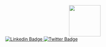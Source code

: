 

<div id="header" align="center">
<img src="https://media2.giphy.com/media/Tgw604MyLJnDtbi4t0/giphy.gif?cid=ecf05e47pc4czjyrn6odki5d0kl29to0ncv944xwud7q9y5i&rid=giphy.gif&ct=s" width="100" />

</div>

<div id="badges">
<a href="https://www.linkedin.com/login">
  <img src="https://img.shields.io/badge/linkedin-%230077B5.svg?style=for-the-badge&logo=linkedin&logoColor=white" alt="Linkedin Badge">
  </a>
  
  <a href="https://twitter.com/i/flow/login?input_flow_data=%7B%22requested_variant%22%3A%22eyJsYW5nIjoiZW4ifQ%3D%3D%22%7D">
    <img src="https://img.shields.io/badge/Twitter-%231DA1F2.svg?style=for-the-badge&logo=Twitter&logoColor=white" alt="Twitter Badge">
  </a>
</div>
